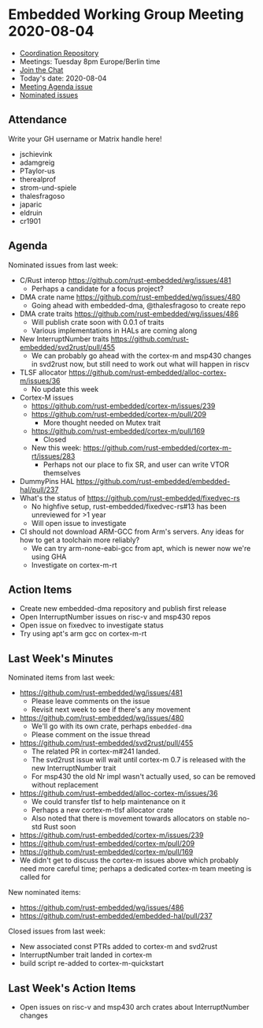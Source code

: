 # Embedded Working Group Meeting 2020-08-04

* [Coordination Repository]
* Meetings: Tuesday 8pm Europe/Berlin time
* [Join the Chat]
* Today's date: 2020-08-04
* [Meeting Agenda issue](https://github.com/rust-embedded/wg/issues/488)
* [Nominated issues](https://github.com/search?q=org%3Arust-embedded+label%3Anominated+is%3Aopen&type=Issues)

[Coordination Repository]: https://github.com/rust-embedded/wg
[Join the Chat]: https://riot.im/app/#/room/#rust-embedded:matrix.org

## Attendance

Write your GH username or Matrix handle here!

* jschievink
* adamgreig
* PTaylor-us
* therealprof
* strom-und-spiele
* thalesfragoso
* japaric
* eldruin
* cr1901

## Agenda

Nominated issues from last week:

* C/Rust interop https://github.com/rust-embedded/wg/issues/481
    * Perhaps a candidate for a focus project?
* DMA crate name https://github.com/rust-embedded/wg/issues/480
    * Going ahead with embedded-dma, @thalesfragoso to create repo
* DMA crate traits https://github.com/rust-embedded/wg/issues/486
    * Will publish crate soon with 0.0.1 of traits
    * Various implementations in HALs are coming along
* New InterruptNumber traits https://github.com/rust-embedded/svd2rust/pull/455
    * We can probably go ahead with the cortex-m and msp430 changes in svd2rust now, but still need to work out what will happen in riscv
* TLSF allocator https://github.com/rust-embedded/alloc-cortex-m/issues/36
    * No update this week
* Cortex-M issues
    * https://github.com/rust-embedded/cortex-m/issues/239
    * https://github.com/rust-embedded/cortex-m/pull/209
        * More thought needed on Mutex trait
    * https://github.com/rust-embedded/cortex-m/pull/169
        * Closed
    * New this week: https://github.com/rust-embedded/cortex-m-rt/issues/283
        * Perhaps not our place to fix SR, and user can write VTOR themselves
* DummyPins HAL https://github.com/rust-embedded/embedded-hal/pull/237
* What's the status of https://github.com/rust-embedded/fixedvec-rs
    * No highfive setup, rust-embedded/fixedvec-rs#13 has been unreviewed for >1 year
    * Will open issue to investigate
* CI should not download ARM-GCC from Arm's servers. Any ideas for how to get a toolchain more reliably?
    * We can try arm-none-eabi-gcc from apt, which is newer now we're using GHA
    * Investigate on cortex-m-rt

## Action Items

* Create new embedded-dma repository and publish first release
* Open InterruptNumber issues on risc-v and msp430 repos
* Open issue on fixedvec to investigate status
* Try using apt's arm gcc on cortex-m-rt

## Last Week's Minutes

Nominated items from last week:

* https://github.com/rust-embedded/wg/issues/481
    * Please leave comments on the issue
    * Revisit next week to see if there's any movement
* https://github.com/rust-embedded/wg/issues/480
    * We'll go with its own crate, perhaps `embedded-dma`
    * Please comment on the issue thread
* https://github.com/rust-embedded/svd2rust/pull/455
    * The related PR in cortex-m#241 landed.
    * The svd2rust issue will wait until cortex-m 0.7 is released with the new InterruptNumber trait
    * For msp430 the old Nr impl wasn't actually used, so can be removed without replacement
* https://github.com/rust-embedded/alloc-cortex-m/issues/36
    * We could transfer tlsf to help maintenance on it
    * Perhaps a new cortex-m-tlsf allocator crate
    * Also noted that there is movement towards allocators on stable no-std Rust soon
* https://github.com/rust-embedded/cortex-m/issues/239
* https://github.com/rust-embedded/cortex-m/pull/209
* https://github.com/rust-embedded/cortex-m/pull/169
* We didn't get to discuss the cortex-m issues above which probably need more careful time; perhaps a dedicated cortex-m team meeting is called for

New nominated items:

* https://github.com/rust-embedded/wg/issues/486
* https://github.com/rust-embedded/embedded-hal/pull/237

Closed issues from last week:
* New associated const PTRs added to cortex-m and svd2rust
* InterruptNumber trait landed in cortex-m
* build script re-added to cortex-m-quickstart

## Last Week's Action Items

* Open issues on risc-v and msp430 arch crates about InterruptNumber changes
